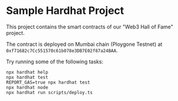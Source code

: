 # Sample Hardhat Project

This project contains the smart contracts of our "Web3 Hall of Fame" project.

The contract is deployed on Mumbai chain (Ploygone Testnet) at `0xf71682c7Cc551570c61b078e3DB7E02f87a24BAA`.

Try running some of the following tasks:

```shell
npx hardhat help
npx hardhat test
REPORT_GAS=true npx hardhat test
npx hardhat node
npx hardhat run scripts/deploy.ts
```
